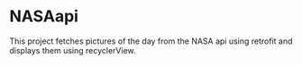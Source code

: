 # NASAapi

This project fetches pictures of the day from the NASA api using retrofit and displays them using recyclerView.
